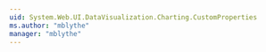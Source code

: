 ```yaml
---
uid: System.Web.UI.DataVisualization.Charting.CustomProperties
ms.author: "mblythe"
manager: "mblythe"
---
```

